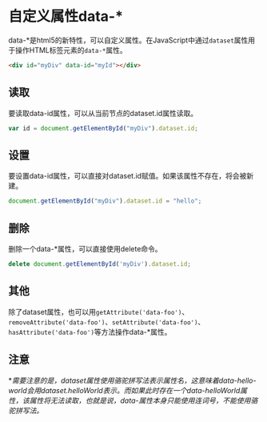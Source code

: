 # 自定义属性data-*
data-*是html5的新特性，可以自定义属性。在JavaScript中通过``dataset``属性用于操作HTML标签元素的``data-*``属性。

```html
<div id="myDiv" data-id="myId"></div>
```

## 读取
要读取data-id属性，可以从当前节点的dataset.id属性读取。

```js
var id = document.getElementById("myDiv").dataset.id;
```

## 设置
要设置data-id属性，可以直接对dataset.id赋值。如果该属性不存在，将会被新建。

```js
document.getElementById("myDiv").dataset.id = "hello";
```

## 删除
删除一个data-*属性，可以直接使用delete命令。

```js
delete document.getElementById('myDiv').dataset.id;
```

## 其他
除了dataset属性，也可以用``getAttribute('data-foo')``、``removeAttribute('data-foo')``、``setAttribute('data-foo')``、``hasAttribute('data-foo')``等方法操作data-*属性。

## 注意
**需要注意的是，dataset属性使用骆驼拼写法表示属性名，这意味着data-hello-world会用dataset.helloWorld表示。而如果此时存在一个data-helloWorld属性，该属性将无法读取，也就是说，data-*属性本身只能使用连词号，不能使用骆驼拼写法。**